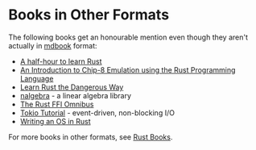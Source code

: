 # Books in Other Formats

The following books get an honourable mention even though they aren't actually in
[mdbook](https://github.com/rust-lang/mdBook) format:

* [A half-hour to learn Rust](https://fasterthanli.me/articles/a-half-hour-to-learn-rust)
* [An Introduction to Chip-8 Emulation using the Rust Programming Language](https://github.com/aquova/chip8-book/releases)
* [Learn Rust the Dangerous Way](http://cliffle.com/p/dangerust/)
* [nalgebra](https://nalgebra.org/docs/) - a linear algebra library
* [The Rust FFI Omnibus](http://jakegoulding.com/rust-ffi-omnibus/)
* [Tokio Tutorial](https://tokio.rs/tokio/tutorial) - event-driven, non-blocking I/O
* [Writing an OS in Rust](https://os.phil-opp.com/)

For more books in other formats, see [Rust
Books](https://github.com/sger/RustBooks).
